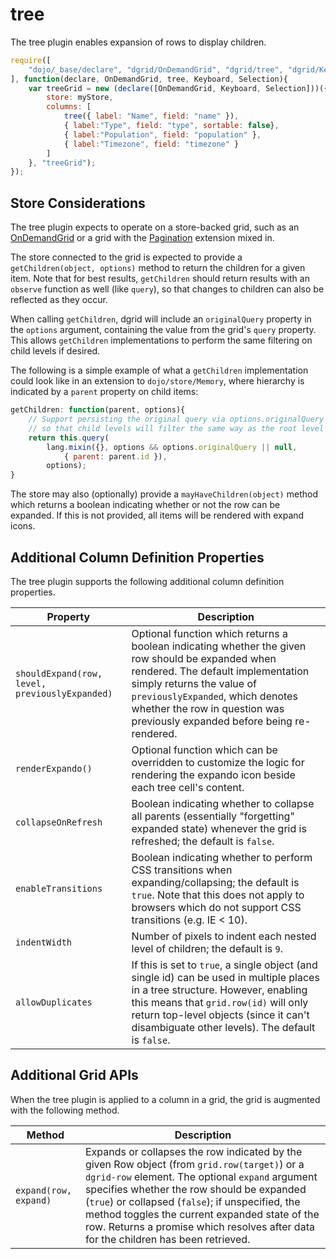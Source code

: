 # tree

The tree plugin enables expansion of rows to display children. 

```js
require([
    "dojo/_base/declare", "dgrid/OnDemandGrid", "dgrid/tree", "dgrid/Keyboard", "dgrid/Selection"
], function(declare, OnDemandGrid, tree, Keyboard, Selection){
    var treeGrid = new (declare([OnDemandGrid, Keyboard, Selection]))({
        store: myStore,
        columns: [
            tree({ label: "Name", field: "name" }),
            { label:"Type", field: "type", sortable: false},
            { label:"Population", field: "population" },
            { label:"Timezone", field: "timezone" }
        ]
    }, "treeGrid");
});
```

## Store Considerations

The tree plugin expects to operate on a store-backed grid, such as an
[OnDemandGrid](../core-components/OnDemandList-and-OnDemandGrid.md#ondemandgrid) or a grid with the [Pagination](../extensions/Pagination.md)
extension mixed in.

The store connected to the grid is expected to provide a `getChildren(object, options)`
method to return the children for a given item. Note that for best results,
`getChildren` should return results with an `observe` function as well
(like `query`), so that changes to children can also be reflected as they occur.

When calling `getChildren`, dgrid will include an `originalQuery` property in
the `options` argument, containing the value from the grid's `query` property.
This allows `getChildren` implementations to perform the same filtering on
child levels if desired.

The following is a simple example of what a `getChildren` implementation could
look like in an extension to `dojo/store/Memory`, where hierarchy is indicated
by a `parent` property on child items:

```js
getChildren: function(parent, options){
    // Support persisting the original query via options.originalQuery
    // so that child levels will filter the same way as the root level
    return this.query(
        lang.mixin({}, options && options.originalQuery || null,
            { parent: parent.id }),
        options);
}
```

The store may also (optionally) provide a `mayHaveChildren(object)` method which
returns a boolean indicating whether or not the row can be expanded. If this
is not provided, all items will be rendered with expand icons.

## Additional Column Definition Properties

The tree plugin supports the following additional column definition properties.

Property | Description
-------- | -----------
`shouldExpand(row, level, previouslyExpanded)` | Optional function which returns a boolean indicating whether the given row should be expanded when rendered.  The default implementation simply returns the value of `previouslyExpanded`, which denotes whether the row in question was previously expanded before being re-rendered.
`renderExpando()` | Optional function which can be overridden to customize the logic for rendering the expando icon beside each tree cell's content.
`collapseOnRefresh` | Boolean indicating whether to collapse all parents (essentially "forgetting" expanded state) whenever the grid is refreshed; the default is `false`.
`enableTransitions` | Boolean indicating whether to perform CSS transitions when expanding/collapsing; the default is `true`.  Note that this does not apply to browsers which do not support CSS transitions (e.g. IE < 10).
`indentWidth` | Number of pixels to indent each nested level of children; the default is `9`.
`allowDuplicates` | If this is set to `true`, a single object (and single id) can be used in multiple places in a tree structure. However, enabling this means that `grid.row(id)` will only return top-level objects (since it can't disambiguate other levels). The default is `false`.

## Additional Grid APIs

When the tree plugin is applied to a column in a grid, the grid is augmented with
the following method.

Method | Description
------ | -----------
`expand(row, expand)` | Expands or collapses the row indicated by the given Row object (from `grid.row(target)`) or a `dgrid-row` element. The optional `expand` argument specifies whether the row should be expanded (`true`) or collapsed (`false`); if unspecified, the method toggles the current expanded state of the row.  Returns a promise which resolves after data for the children has been retrieved.